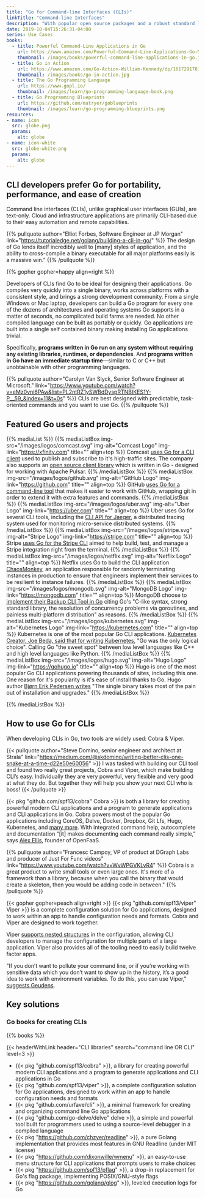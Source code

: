 ```yaml
---
title: "Go for Command-line Interfaces (CLIs)"
linkTitle: "Command-line Interfaces"
description: "With popular open source packages and a robust standard library, use Go to create fast and elegant CLIs."
date: 2019-10-04T15:26:31-04:00
series: Use Cases
books:
  - title: Powerful Command-Line Applications in Go
    url: https://www.amazon.com/Powerful-Command-Line-Applications-Go-Maintainable/dp/168050696X
    thumbnail: /images/books/powerful-command-line-applications-in-go.jpg
  - title: Go in Action
    url: https://www.amazon.com/Go-Action-William-Kennedy/dp/1617291781
    thumbnail: /images/books/go-in-action.jpg 
  - title: The Go Programming Language
    url: https://www.gopl.io/
    thumbnail: /images/learn/go-programming-language-book.png
  - title: Go Programming Blueprints
    url: https://github.com/matryer/goblueprints
    thumbnail: /images/learn/go-programming-blueprints.png
resources:
- name: icon
  src: globe.png
  params:
    alt: globe
- name: icon-white
  src: globe-white.png
  params:
    alt: globe
---
```


## CLI developers prefer Go for portability, performance, and ease of creation

Command line interfaces (CLIs), unlike graphical user interfaces (GUIs), are text-only. Cloud and infrastructure applications are primarily CLI-based due to their easy automation and remote capabilities. 

{{% pullquote author="Elliot Forbes, Software Engineer at JP Morgan" link="https://tutorialedge.net/golang/building-a-cli-in-go/" %}}
The design of Go lends itself incredibly well to [many] styles of application, and the ability to cross-compile a binary executable for all major platforms easily is a massive win.”
{{% /pullquote %}}

{{% gopher gopher=happy align=right %}}

Developers of CLIs find Go to be ideal for designing their applications. Go compiles very quickly into a single binary, works across platforms with a consistent style, and brings a strong development community. From a single Windows or Mac laptop, developers can build a Go program for every one of the dozens of architectures and operating systems Go supports in a matter of seconds, no complicated build farms are needed. No other compiled language can be built as portably or quickly. Go applications are built into a single self contained binary making installing Go applications trivial.


Specifically, **programs written in Go run on any system without requiring any existing libraries, runtimes, or dependencies**. And **programs written in Go have an immediate startup time**—similar to C or C++ but unobtainable with other programming languages. 

{{% pullquote author="Carolyn Van Slyck, Senior Software Engineer at Microsoft." link="https://www.youtube.com/watch?v=eMz0vni6PAw&list=PL2ntRZ1ySWBdDyspRTNBIKES1Y-P__59_&index=11&t=0s" %}}
CLIs are best designed with predictable, task-oriented commands and you want to use Go.
{{% /pullquote %}}

## Featured Go users and projects

{{% mediaList %}}
    {{% mediaListBox img-src="/images/logos/comcast.svg" img-alt="Comcast Logo" img-link="https://xfinity.com" title="" align=top %}}
Comcast [uses Go for a CLI client](https://github.com/Comcast/pulsar-client-go/blob/master/cli/main.go) used to publish and subscribe to it's high-traffic sites. The company also supports an [open source client library](https://github.com/Comcast/pulsar-client-go) which is written in Go - designed for working with Apache Pulsar.
    {{% /mediaListBox %}}
    {{% mediaListBox img-src="/images/logos/github.svg" img-alt="GitHub Logo"  img-link="https://github.com" title="" align=top  %}}
GitHub [uses Go for a command-line tool](https://github.com/github/hub) that makes it easier to work with GitHub, wrapping git in order to extend it with extra features and commands.
    {{% /mediaListBox %}}
    {{% mediaListBox img-src="/images/logos/uber.svg" img-alt="Uber Logo"  img-link="https://uber.com" title="" align=top  %}}
Uber uses Go for several CLI tools, including the [CLI API for Jaeger](https://www.jaegertracing.io/docs/1.14/cli/), a distributed tracing system used for monitoring micro-service distributed systems.
    {{% /mediaListBox %}}
    {{% mediaListBox img-src="/images/logos/stripe.svg" img-alt="Stripe Logo"  img-link="https://stripe.com" title="" align=top  %}}
Stripe [uses Go for the Stripe CLI](https://github.com/stripe/stripe-cli) aimed to help build, test, and manage a Stripe integration right from the terminal.
{{% /mediaListBox %}}
    {{% mediaListBox img-src="/images/logos/netflix.svg" img-alt="Netflix Logo" title="" align=top %}}
Netflix uses Go to build the CLI application [ChaosMonkey](https://medium.com/netflix-techblog/application-data-caching-using-ssds-5bf25df851ef), an application responsible for randomly terminating instances in production to ensure that engineers implement their services to be resilient to instance failures. 
    {{% /mediaListBox %}}
    {{% mediaListBox img-src="/images/logos/mongodb.svg" img-alt="MongoDB Logo"  img-link="https://mongodb.com" title="" align=top  %}}
MongoDB choose to [implement their Backup CLI Tool in Go](https://www.mongodb.com/blog/post/go-agent-go) citing Go's "C-like syntax, strong standard library, the resolution of concurrency problems via goroutines, and painless multi-platform distribution" as reasons. 
{{% /mediaListBox %}}
    {{% mediaListBox img-src="/images/logos/kubernetes.svg" img-alt="Kubernetes Logo"  img-link="https://kubernetes.com" title="" align=top  %}}
Kubernetes is one of the most popular Go CLI applications. [Kubernetes Creator, Joe Beda, said that for writing Kubernetes](https://blog.gopheracademy.com/birthday-bash-2014/kubernetes-go-crazy-delicious/), "Go was the only logical choice". Calling Go "the sweet spot" between low level languages like C++ and high level languages like Python. 
{{% /mediaListBox %}}
    {{% mediaListBox img-src="/images/logos/hugo.svg" img-alt="Hugo Logo"  img-link="https://gohugo.io" title="" align=top  %}}
Hugo is one of the most popular Go CLI applications powering thousands of sites, including this one. One reason for it's popularity is it's ease of install thanks to Go. Hugo author [Bjørn Erik Pedersen writes](https://gohugo.io/news/lets-celebrate-hugos-5th-birthday/) "The single binary takes most of the pain out of installation and upgrades."
{{% /mediaListBox %}}

{{% /mediaListBox %}}

## How to use Go for CLIs

When developing CLIs in Go, two tools are widely used: Cobra & Viper.

{{< pullquote author="Steve Domino, senior engineer and architect at Strala" link="https://medium.com/@skdomino/writing-better-clis-one-snake-at-a-time-d22e50e60056" >}}
I was tasked with building our CLI tool and found two really great projects, Cobra and Viper, which make building CLI’s easy. Individually they are very powerful, very flexible and very good at what they do. But together they will help you show your next CLI who is boss!
{{< /pullquote >}}

 {{< pkg "github.com/spf13/cobra" Cobra >}} is both a library for creating powerful modern CLI applications and a program to generate applications and CLI applications in Go. Cobra powers most of the popular Go applications including CoreOS, Delve, Docker, Dropbox, Git Lfs, Hugo, Kubernetes, and [many more](https://pkg.go.dev/github.com/spf13/cobra?tab=importedby). With integrated command help, autocomplete and documentation “[it] makes documenting each command really simple,” says [Alex Ellis](https://blog.alexellis.io/5-keys-to-a-killer-go-cli/), founder of OpenFaaS.

{{% pullquote author="Francesc Campoy, VP of product at DGraph Labs and producer of Just For Func videos" link="https://www.youtube.com/watch?v=WvWPGVKLvR4" %}}
Cobra is a great product to write small tools or even large ones. It's more of a framework than a library, because when you call the binary that would create a skeleton, then you would be adding code in between."
{{% /pullquote %}}

{{< gopher gopher=peach align=right >}}
 {{< pkg "github.com/spf13/viper" Viper >}} is a complete configuration solution for Go applications, designed to work within an app to handle configuration needs and formats. Cobra and Viper are designed to work together.

Viper [supports nested structures](https://scene-si.org/2017/04/20/managing-configuration-with-viper/) in the configuration, allowing CLI developers to manage the configuration for multiple parts of a large application. Viper also provides all of the tooling need to easily build twelve factor apps. 

"If you don’t want to pollute your command line, or if you’re working with sensitive data which you don’t want to show up in the history, it’s a good idea to work with environment variables. To do this, you can use Viper," [suggests Geudens](https://ordina-jworks.github.io/development/2018/10/20/make-your-own-cli-with-golang-and-cobra.html).

## Key solutions

### Go books for creating CLIs 

{{% books %}}

{{< headerWithLink header="CLI libraries" search="command line OR CLI" level=3 >}} 

*   {{< pkg "github.com/spf13/cobra" >}}, a library for creating powerful modern CLI applications and a program to generate applications and CLI applications in Go
*   {{< pkg "github.com/spf13/viper" >}}, a complete configuration solution for Go applications, designed to work within an app to handle configuration needs and formats
*   {{< pkg "github.com/urfave/cli" >}}, a minimal framework for creating and organizing command line Go applications
*   {{< pkg "github.com/go-delve/delve" delve >}}, a simple and powerful tool built for programmers used to using a source-level debugger in a compiled language
*   {{< pkg "https://github.com/chzyer/readline" >}}, a pure Golang implementation that provides most features in GNU Readline (under MIT license)
*   {{< pkg "https://github.com/dixonwille/wmenu" >}}, an easy-to-use menu structure for CLI applications that prompts users to make choices
*   {{< pkg "https://github.com/spf13/pflag" >}}, a drop-in replacement for Go's flag package, implementing POSIX/GNU-style flags
*   {{< pkg "https://github.com/golang/glog" >}}, leveled execution logs for Go